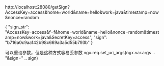 http://localhost:28080/getSign?AccessKey=access&home=world&name=hello&work=java&timestamp=now&nonce=random

{
    "sign_str": "AccessKey=access&f=f&home=world&name=hello&nonce=random&timestamp=now&work=java&SecretKey=access",
    "sign": "b716a0c9aa142b98c669a3a5d55b793b"
}

可以重设参数，但是这种方式容易丢参数
ngx.req.set_uri_args(ngx.var.args .. "&sign=" .. sign)